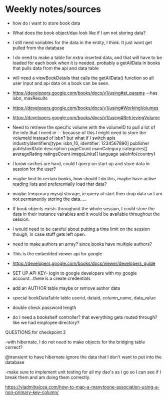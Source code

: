 # Weekly notes/sources

- how do i want to store book data
- What does the book object/dao look like if I am not storing data?
- I still need variables for the data in the entity, I think. It just wont get pulled from the database
- I do need to make a table for extra inserted data, and that will have to be loaded for each book when it is needed. probably a getAllData in books that pulls data from the api and data table
- will need a viewBookDetails that calls the getAllData() function so all user input and api data on a book can be seen. 
- https://developers.google.com/books/docs/v1/using#st_params  --has isbn, maxResults
- https://developers.google.com/books/docs/v1/using#WorkingVolumes
- https://developers.google.com/books/docs/v1/using#RetrievingVolume
- Need to retrieve the specific volume with the volumeID to pull a lot of the info that I need ie
-- because of this I might need to store the volumeId instead of isbn? but what if I switch apis
industryIdentifiers[type: isbn_10, identifier: 1234567890]
publisher
publishedDate
description
pageCount
mainCategory
categories[]
averageRating
ratingsCount
imageLinks[]
language
saleInfo{country}


- I know caches are hard, could I query on start up and store data in session for the user?
- maybe limit to certain books, how should I do this, maybe have active reading lists and preferentially load that data?
- maybe temporary mysql storage, ie query at start then drop data so I am not permanently storing the data.....
- If book objects exists throughout the whole session, I could store the data in their instance vairables and it would be available throughout the session.
- I would need to be careful about putting a time limit on the session though, in case stuff gets left open.
- need to make authors an array? since books have multiple authors? 

- This is the embedded viewer api for google
- https://developers.google.com/books/docs/viewer/developers_guide
- SET UP API KEY- login to google developers with my google account...there is a create credentials

- add an AUTHOR table maybe or remove author data

- special bookDataTable table userid, dataid, column_name, data_value

- double check password length

- do I need a bookshelf controller? that everything gets routed through? like we had employee directory?

QUESTIONS for checkpoint 2

-with hibernate, I do not need to make objects for the bridging table correct?

@transient to have hibernate ignore the data that I don't want to put into the database

-make sure to implement unit testing for all my dao's as I go so I can see if I break them and am doing them correctly.


https://vladmihalcea.com/how-to-map-a-manytoone-association-using-a-non-primary-key-column/


